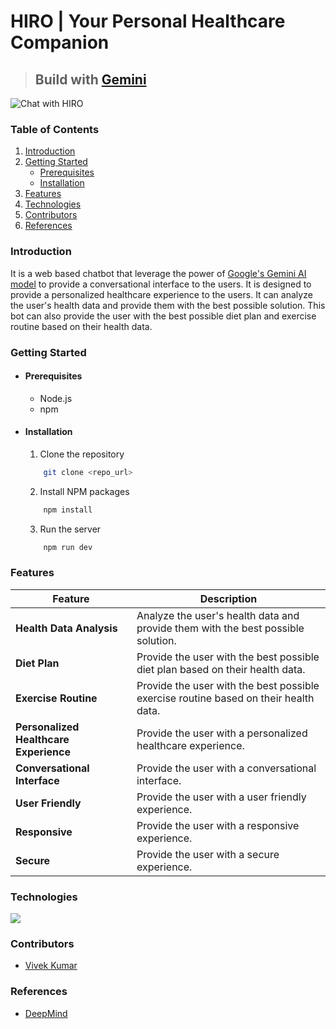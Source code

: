 # **HIRO | Your Personal Healthcare Companion**
> ## **Build with [Gemini](https://deepmind.google/technologies/gemini/#gemini-1.5)**

![Chat with HIRO](https://hiro-dev-ai.vercel.app/)

### **Table of Contents**

1. [Introduction](#introduction)
2. [Getting Started](#getting-started)
   - [Prerequisites](#prerequisites)
   - [Installation](#installation)
3. [Features](#features)
4. [Technologies](#technologies)
5. [Contributors](#contributors)
6. [References](#references)

### **Introduction**

It is a web based chatbot that leverage the power of [Google's Gemini AI model](https://deepmind.google/technologies/gemini/#gemini-1.5) to provide a conversational interface to the users. It is designed to provide a personalized healthcare experience to the users. It can analyze the user's health data and provide them with the best possible solution. This bot can also provide the user with the best possible diet plan and exercise routine based on their health data.

### **Getting Started**

- #### Prerequisites

  - Node.js
  - npm

- #### Installation

  1. Clone the repository

  ```sh
      git clone <repo_url>
  ```

  2. Install NPM packages

  ```sh
      npm install
  ```

  3. Run the server

  ```sh
      npm run dev
  ```

### **Features**

| Feature                                | Description                                                                          |
| -------------------------------------- | ------------------------------------------------------------------------------------ |
| **Health Data Analysis**               | Analyze the user's health data and provide them with the best possible solution.     |
| **Diet Plan**                          | Provide the user with the best possible diet plan based on their health data.        |
| **Exercise Routine**                   | Provide the user with the best possible exercise routine based on their health data. |
| **Personalized Healthcare Experience** | Provide the user with a personalized healthcare experience.                          |
| **Conversational Interface**           | Provide the user with a conversational interface.                                    |
| **User Friendly**                      | Provide the user with a user friendly experience.                                    |
| **Responsive**                         | Provide the user with a responsive experience.                                       |
| **Secure**                             | Provide the user with a secure experience.                                           |

### **Technologies**

<img src='https://skillicons.dev/icons?i=html,css,bootstrap,js,nodejs,vite,googlecloud&perline=7' width='auto' height='auto'/>

### **Contributors**

- [Vivek Kumar](https://github.com/vivek09thakur)

### **References**

- [DeepMind](https://deepmind.google/technologies/gemini/#gemini-1.5)